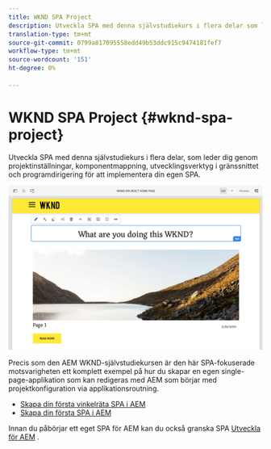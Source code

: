 ```yaml
---
title: WKND SPA Project
description: Utveckla SPA med denna självstudiekurs i flera delar som leder dig genom projektinställningar, komponentmappning, utvecklingsverktyg i gränssnittet och programdirigering för att implementera dina egna SPA med både React och Angular.
translation-type: tm+mt
source-git-commit: 0799a817095558edd49b53ddc915c9474181fef7
workflow-type: tm+mt
source-wordcount: '151'
ht-degree: 0%

---
```



# WKND SPA Project {#wknd-spa-project}

Utveckla SPA med denna självstudiekurs i flera delar, som leder dig genom projektinställningar, komponentmappning, utvecklingsverktyg i gränssnittet och programdirigering för att implementera din egen SPA.

![WKND SPA Project](assets/wknd-spa-project.png)

Precis som den AEM WKND-självstudiekursen är den här SPA-fokuserade motsvarigheten ett komplett exempel på hur du skapar en egen single-page-applikation som kan redigeras med AEM som börjar med projektkonfiguration via applikationsroutning.

* [Skapa din första vinkelräta SPA i AEM](https://docs.adobe.com/content/help/en/experience-manager-learn/spa-angular-tutorial/overview.html)
* [Skapa din första SPA i AEM](https://docs.adobe.com/content/help/en/experience-manager-learn/spa-react-tutorial/overview.html)

Innan du påbörjar ett eget SPA för AEM kan du också granska SPA [Utveckla för AEM](developing.md) .
